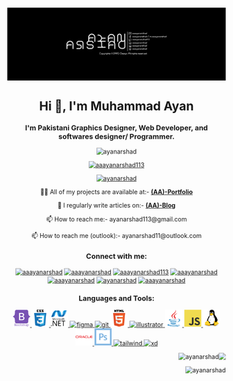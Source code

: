 ![logo](https://github.com/ayanarshad/ayanarshad/blob/main/1500x500.jpg)
<h1 align="center">Hi 👋, I'm Muhammad Ayan</h1>
<h3 align="center">I'm Pakistani Graphics Designer, Web Developer, and softwares designer/ Programmer.</h3>

<p align="center"> <img src="https://komarev.com/ghpvc/?username=ayanarshad&label=Profile%20views&color=0e75b6&style=flat" alt="ayanarshad" /> </p>
<p align="center"> <a href="https://twitter.com/aaayanarshad113" target="blank"><img src="https://img.shields.io/twitter/follow/aaayanarshad113?&color=0e75b6&style=flat" alt="aaayanarshad113" /></a> </p>

<p align="center"> <a href="https://github.com/ryo-ma/github-profile-trophy"><img src="https://github-profile-trophy.vercel.app/?username=ayanarshad&theme=onedark&row=2&column=3" alt="ayanarshad" /></a> </p>


<p align="center"> 👨‍💻 All of my projects are available at:- <a href="https://aaportfolio.pages.dev" target_blank><strong>(AA)-Portfolio</strong></a></p>
<p align="center"> 📝 I regularly write articles on:- <a href="https://ayanarshad.blogspot.com" target_blank><strong>(AA)-Blog</strong></a> </p>
<p align="center"> 📫 How to reach me:- ayanarshad113@gmail.com </p>
<p align="center"> 📫 How to reach me (outlook):- ayanarshad11@outlook.com </p>


<h3 align="center">Connect with me:</h3>
<p align="center">
<a href="https://www.youtube.com/c/aaayanarshad" target="blank"><img align="center" src="https://raw.githubusercontent.com/rahuldkjain/github-profile-readme-generator/master/src/images/icons/Social/youtube.svg" alt="aaayanarshad" height="30" width="40" /></a>
<a href="https://fb.com/aaayanarshad" target="blank"><img align="center" src="https://raw.githubusercontent.com/rahuldkjain/github-profile-readme-generator/master/src/images/icons/Social/facebook.svg" alt="aaayanarshad" height="30" width="40" /></a>
<a href="https://twitter.com/aaayanarshad113" target="blank"><img align="center" src="https://raw.githubusercontent.com/rahuldkjain/github-profile-readme-generator/master/src/images/icons/Social/twitter.svg" alt="aaayanarshad113" height="30" width="40" /></a>
<a href="https://instagram.com/aaayanarshad" target="blank"><img align="center" src="https://raw.githubusercontent.com/rahuldkjain/github-profile-readme-generator/master/src/images/icons/Social/instagram.svg" alt="aaayanarshad" height="30" width="40" /></a>
<a href="https://linkedin.com/in/aaayanarshad" target="blank"><img align="center" src="https://raw.githubusercontent.com/rahuldkjain/github-profile-readme-generator/master/src/images/icons/Social/linked-in-alt.svg" alt="aaayanarshad" height="30" width="40" /></a>
<a href="https://www.behance.net/ayanarshad" target="blank"><img align="center" src="https://raw.githubusercontent.com/rahuldkjain/github-profile-readme-generator/master/src/images/icons/Social/behance.svg" alt="ayanarshad" height="30" width="40" /></a>
<a href="https://codepen.io/aaayanarshad" target="blank"><img align="center" src="https://raw.githubusercontent.com/rahuldkjain/github-profile-readme-generator/master/src/images/icons/Social/codepen.svg" alt="aaayanarshad" height="30" width="40" /></a>
</p>

<h3 align="center">Languages and Tools:</h3>
<p align="center"> <a href="https://getbootstrap.com" target="_blank" rel="noreferrer"> <img src="https://raw.githubusercontent.com/devicons/devicon/master/icons/bootstrap/bootstrap-plain-wordmark.svg" alt="bootstrap" width="40" height="40"/> </a> <a href="https://www.w3schools.com/css/" target="_blank" rel="noreferrer"> <img src="https://raw.githubusercontent.com/devicons/devicon/master/icons/css3/css3-original-wordmark.svg" alt="css3" width="40" height="40"/> </a> <a href="https://dotnet.microsoft.com/" target="_blank" rel="noreferrer"> <img src="https://raw.githubusercontent.com/devicons/devicon/master/icons/dot-net/dot-net-original-wordmark.svg" alt="dotnet" width="40" height="40"/> </a> <a href="https://www.figma.com/" target="_blank" rel="noreferrer"> <img src="https://www.vectorlogo.zone/logos/figma/figma-icon.svg" alt="figma" width="40" height="40"/> </a> <a href="https://git-scm.com/" target="_blank" rel="noreferrer"> <img src="https://www.vectorlogo.zone/logos/git-scm/git-scm-icon.svg" alt="git" width="40" height="40"/> </a> <a href="https://www.w3.org/html/" target="_blank" rel="noreferrer"> <img src="https://raw.githubusercontent.com/devicons/devicon/master/icons/html5/html5-original-wordmark.svg" alt="html5" width="40" height="40"/> </a> <a href="https://www.adobe.com/in/products/illustrator.html" target="_blank" rel="noreferrer"> <img src="https://www.vectorlogo.zone/logos/adobe_illustrator/adobe_illustrator-icon.svg" alt="illustrator" width="40" height="40"/> </a> <a href="https://www.java.com" target="_blank" rel="noreferrer"> <img src="https://raw.githubusercontent.com/devicons/devicon/master/icons/java/java-original.svg" alt="java" width="40" height="40"/> </a> <a href="https://developer.mozilla.org/en-US/docs/Web/JavaScript" target="_blank" rel="noreferrer"> <img src="https://raw.githubusercontent.com/devicons/devicon/master/icons/javascript/javascript-original.svg" alt="javascript" width="40" height="40"/> </a> <a href="https://www.linux.org/" target="_blank" rel="noreferrer"> <img src="https://raw.githubusercontent.com/devicons/devicon/master/icons/linux/linux-original.svg" alt="linux" width="40" height="40"/> </a> <a href="https://www.oracle.com/" target="_blank" rel="noreferrer"> <img src="https://raw.githubusercontent.com/devicons/devicon/master/icons/oracle/oracle-original.svg" alt="oracle" width="40" height="40"/> </a> <a href="https://www.photoshop.com/en" target="_blank" rel="noreferrer"> <img src="https://raw.githubusercontent.com/devicons/devicon/master/icons/photoshop/photoshop-line.svg" alt="photoshop" width="40" height="40"/> </a> <a href="https://tailwindcss.com/" target="_blank" rel="noreferrer"> <img src="https://www.vectorlogo.zone/logos/tailwindcss/tailwindcss-icon.svg" alt="tailwind" width="40" height="40"/> </a> <a href="https://www.adobe.com/products/xd.html" target="_blank" rel="noreferrer"> <img src="https://cdn.worldvectorlogo.com/logos/adobe-xd.svg" alt="xd" width="40" height="40"/> </a> </p>

<p><img align="right" src="https://github-readme-stats.vercel.app/api/top-langs/?username=anuraghazra&layout=compact&show_icons=true&theme=dark" /></p>

<p>&nbsp;<img align="right" src="https://github-readme-stats.vercel.app/api?username=ayanarshad&show_icons=true&theme=dark" alt="ayanarshad" /></p>

<p><img align="right" src="https://github-readme-streak-stats.herokuapp.com/?user=ayanarshad&show_icons=true&theme=dark" alt="ayanarshad" /></p>
